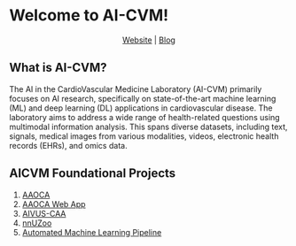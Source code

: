 # Welcome to AI-CVM!

<div align="center">
<a href="">Website</a> | <a href="">Blog</a> </div>

## What is AI-CVM?
The AI in the CardioVascular Medicine Laboratory (AI-CVM) primarily focuses on AI research, specifically on state-of-the-art machine learning (ML) and deep learning (DL) applications in cardiovascular disease.  The laboratory aims to address a wide range of health-related questions using multimodal information analysis. This spans diverse datasets, including text, signals, medical images from various modalities, videos, electronic health records (EHRs), and omics data.

## AICVM Foundational Projects
1. [AAOCA](https://github.com/AI-in-Cardiovascular-Medicine/AAOCA)</br>
2. [AAOCA Web App](https://mb-neuro.medical-blocks.ch/public_access/projects)</br>
3. [AIVUS-CAA](https://github.com/AI-in-Cardiovascular-Medicine/AIVUS-CAA)</br>
4. [nnUZoo](https://github.com/AI-in-Cardiovascular-Medicine/nnUZoo)</br>
5. [Automated Machine Learning Pipeline](https://github.com/AI-in-Cardiovascular-Medicine/ML_pipeline_tabular)</br>
